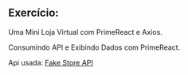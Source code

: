 ## Exercício:
Uma Mini Loja Virtual com PrimeReact e Axios.

Consumindo API e Exibindo Dados com PrimeReact.

Api usada: 
<a href="https://fakestoreapi.com">Fake Store API</a>